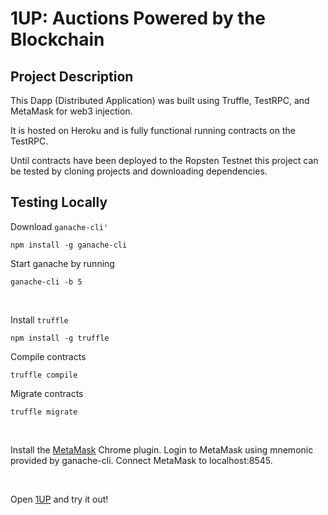 # 1UP: Auctions Powered by the Blockchain

## Project Description

This Dapp (Distributed Application) was built using Truffle, TestRPC, and MetaMask for web3 injection.

It is hosted on Heroku and is fully functional running contracts on the TestRPC.

Until contracts have been deployed to the Ropsten Testnet this project can be tested by cloning projects and downloading dependencies.

## Testing Locally

Download ```ganache-cli'```

```npm install -g ganache-cli```

Start ganache by running

```ganache-cli -b 5```

<br/>

Install ```truffle```

```npm install -g truffle```

Compile contracts

```truffle compile```

Migrate contracts

```truffle migrate```

<br/>

Install the [MetaMask](https://metamask.io/) Chrome plugin.
Login to MetaMask using mnemonic provided by ganache-cli.
Connect MetaMask to localhost:8545.

<br/>

Open [1UP](https://polar-retreat-48757.herokuapp.com/) and try it out!
